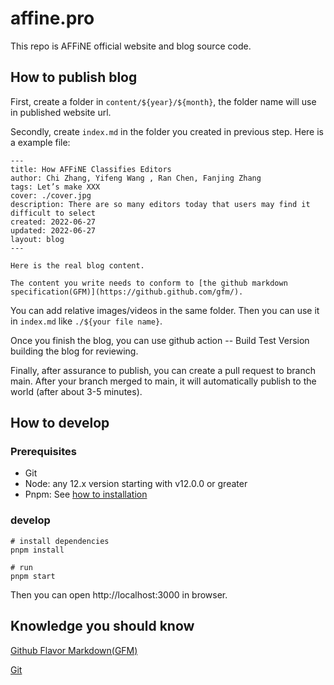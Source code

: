 # affine.pro

This repo is AFFiNE official website and blog source code.

## How to publish blog

First, create a folder in `content/${year}/${month}`, the folder name will use in published website url.

Secondly, create `index.md` in the folder you created in previous step. Here is a example file:

```
---
title: How AFFiNE Classifies Editors
author: Chi Zhang, Yifeng Wang , Ran Chen, Fanjing Zhang
tags: Let’s make XXX
cover: ./cover.jpg
description: There are so many editors today that users may find it difficult to select
created: 2022-06-27
updated: 2022-06-27
layout: blog
---

Here is the real blog content.

The content you write needs to conform to [the github markdown specification(GFM)](https://github.github.com/gfm/).

```

You can add relative images/videos in the same folder. Then you can use it in `index.md` like `./${your file name}`.

Once you finish the blog, you can use github action -- Build Test Version building the blog for reviewing.

Finally, after assurance to publish, you can create a pull request to branch main. After your branch merged to main, it will automatically publish to the world (after about 3-5 minutes).

## How to develop

### Prerequisites

- Git
- Node: any 12.x version starting with v12.0.0 or greater
- Pnpm: See [how to installation](https://pnpm.io/installation)

### develop

```
# install dependencies
pnpm install

# run
pnpm start
```

Then you can open http://localhost:3000 in browser.

## Knowledge you should know

[Github Flavor Markdown(GFM)](https://github.github.com/gfm/)

[Git](https://git-scm.com/book/en/v2)
